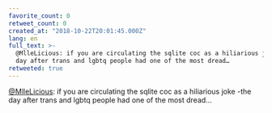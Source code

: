 ```yaml
---
favorite_count: 0
retweet_count: 0
created_at: "2018-10-22T20:01:45.000Z"
lang: en
full_text: >-
  @MlleLicious: if you are circulating the sqlite coc as a hiliarious joke -the
  day after trans and lgbtq people had one of the most dread…
retweeted: true
---
```


[@MlleLicious](https://twitter.com/MlleLicious): if you are circulating the
sqlite coc as a hiliarious joke -the day after trans and lgbtq people had one of
the most dread…
